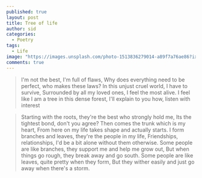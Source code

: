 ```yaml
---
published: true
layout: post
title: Tree of life
author: sid
categories:
  - Poetry
tags:
  - Life
image: "https://images.unsplash.com/photo-1513836279014-a89f7a76ae86?ixlib=rb-1.2.1&ixid=eyJhcHBfaWQiOjEyMDd9&auto=format&fit=crop&w=634&q=88"
comments: true
---
```


>I'm not the best, I'm full of flaws, 
Why does everything need to be perfect, who makes these laws?
In this unjust cruel world, I have to survive,
Surrounded by all my loved ones, I feel the most alive.
I feel like I am a tree in this dense forest,
I'll explain to you how, listen with interest

>Starting with the roots, they're the best who strongly hold me, 
Its the tightest bond, don't you agree? 
Then comes the trunk which is my heart,
From here on my life takes shape and actually starts.
I form branches and leaves, they're the people in my life,
Friendships, relationships, I'd be a bit alone without them otherwise.
Some people are like branches, they support me and help me grow out,
But when things go rough, they break away and go south.
Some people are like leaves, quite pretty when they form, 
But they wither easily and just go away when there's a storm.

